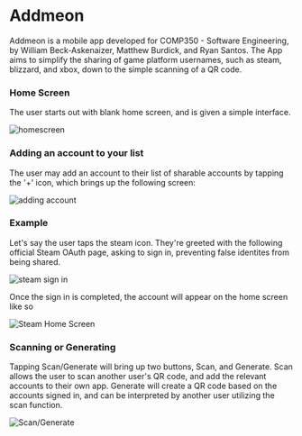 # Addmeon

Addmeon is a mobile app developed for COMP350 - Software Engineering, by William Beck-Askenaizer, Matthew Burdick, and Ryan Santos. 
The App aims to simplify the sharing of game platform usernames, such as steam, blizzard, and xbox, down to the simple scanning of a QR code.

### Home Screen

The user starts out with blank home screen, and is given a simple interface. 

![homescreen](https://github.com/williambeckaskenaizer/addmeon/tree/master/images/capture.png)

### Adding an account to your list

The user may add an account to their list of sharable accounts by tapping the '+' icon, which brings up the following screen:

![adding account](https://github.com/williambeckaskenaizer/addmeon/tree/master/images/addaccount.png)

### Example

Let's say the user taps the steam icon. They're greeted with the following official Steam OAuth page, asking to sign in, preventing false identites from being shared.

![steam sign in](https://github.com/williambeckaskenaizer/addmeon/tree/master/images/steamsignin.png)

Once the sign in is completed, the account will appear on the home screen like so

![Steam Home Screen](https://github.com/williambeckaskenaizer/addmeon/tree/master/images/homescreensteam.png)


### Scanning or Generating

Tapping Scan/Generate will bring up two buttons, Scan, and Generate. Scan allows the user to scan another user's QR code, and add the relevant accounts to their own app.
Generate will create a QR code based on the accounts signed in, and can be interpreted by another user utilizing the scan function.

![Scan/Generate](https://github.com/williambeckaskenaizer/addmeon/tree/master/images/scan-generate.png)
